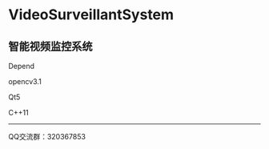 # VideoSurveillantSystem
智能视频监控系统
--------------------------
Depend

opencv3.1

Qt5

C++11

-------------------------
QQ交流群：320367853